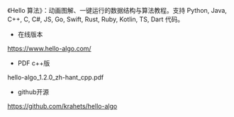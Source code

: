 

《Hello 算法》：动画图解、一键运行的数据结构与算法教程。支持 Python, Java, C++, C, C#, JS, Go, Swift, Rust, Ruby, Kotlin, TS, Dart 代码。



* 在线版本

https://www.hello-algo.com/

* PDF c++版

hello-algo_1.2.0_zh-hant_cpp.pdf

* github开源

https://github.com/krahets/hello-algo
